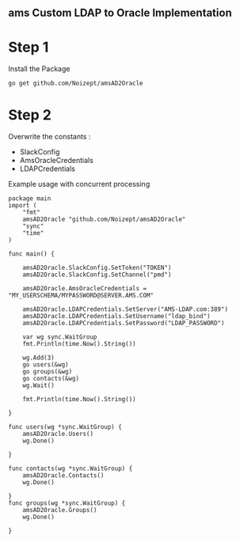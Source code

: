 ## ams Custom LDAP to Oracle Implementation

# Step 1

Install the Package

`go get github.com/Noizept/amsAD2Oracle`

# Step 2

Overwrite the constants :

- SlackConfig
- AmsOracleCredentials
- LDAPCredentials

Example usage with concurrent processing

```
package main
import (
	"fmt"
	amsAD2Oracle "github.com/Noizept/amsAD2Oracle"
	"sync"
	"time"
)

func main() {

	amsAD2Oracle.SlackConfig.SetToken("TOKEN")
	amsAD2Oracle.SlackConfig.SetChannel("pmd")

	amsAD2Oracle.AmsOracleCredentials = "MY_USERSCHEMA/MYPASSWORD@SERVER.AMS.COM"

	amsAD2Oracle.LDAPCredentials.SetServer("AMS-LDAP.com:389")
	amsAD2Oracle.LDAPCredentials.SetUsername("ldap_bind")
	amsAD2Oracle.LDAPCredentials.SetPassword("LDAP_PASSWORD")

	var wg sync.WaitGroup
	fmt.Println(time.Now().String())

	wg.Add(3)
	go users(&wg)
	go groups(&wg)
	go contacts(&wg)
	wg.Wait()

	fmt.Println(time.Now().String())

}

func users(wg *sync.WaitGroup) {
	amsAD2Oracle.Users()
	wg.Done()

}

func contacts(wg *sync.WaitGroup) {
	amsAD2Oracle.Contacts()
	wg.Done()

}
func groups(wg *sync.WaitGroup) {
	amsAD2Oracle.Groups()
	wg.Done()

}
```
